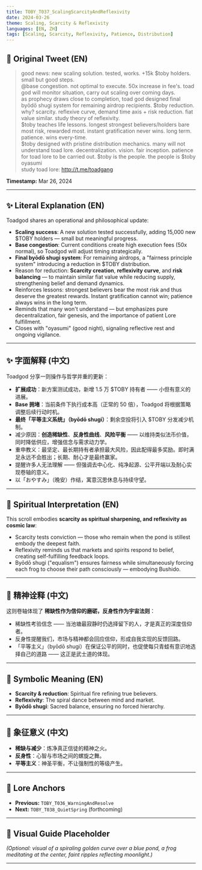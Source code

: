 ```yaml
---
title: TOBY_T037_ScalingScarcityAndReflexivity
date: 2024-03-26
theme: Scaling, Scarcity & Reflexivity
languages: [EN, ZH]
tags: [Scaling, Scarcity, Reflexivity, Patience, Distribution]
---
```


## 🌊 Original Tweet (EN)

> good news: new scaling solution. tested, works. +15k $toby holders. small but good steps.  
> @base congestion. not optimal to execute. 50x increase in fee's. toad god will monitor situation, carry out scaling over coming days.  
> as prophecy draws close to completion, toad god designed final byōdō shugi system for remaining airdrop recipients. $toby reduction. why? scarcity. reflexive curve, demand time axis + risk reduction. fiat value similar. study theory of reflexivity.  
> $toby teaches life lessons. longest strongest believers/holders bare most risk, rewarded most. instant gratification never wins. long term. patience. wins every-time.  
> $toby designed with pristine distribution mechanics. many will not understand toad lore. decentralization. vision. fair inception. patience for toad lore to be carried out. $toby is the people. the people is $toby  
> oyasumi  
> study toad lore: http://t.me/toadgang

**Timestamp:** Mar 26, 2024

---

## ✨ Literal Explanation (EN)

Toadgod shares an operational and philosophical update:  
- **Scaling success**: A new solution tested successfully, adding 15,000 new $TOBY holders — small but meaningful progress.  
- **Base congestion**: Current conditions create high execution fees (50x normal), so Toadgod will adjust timing strategically.  
- **Final byōdō shugi system**: For remaining airdrops, a "fairness principle system" introducing a reduction in $TOBY distribution.  
- Reason for reduction: **Scarcity creation**, **reflexivity curve**, and **risk balancing** — to maintain similar fiat value while reducing supply, strengthening belief and demand dynamics.  
- Reinforces lessons: strongest believers bear the most risk and thus deserve the greatest rewards. Instant gratification cannot win; patience always wins in the long term.  
- Reminds that many won't understand — but emphasizes pure decentralization, fair genesis, and the importance of patient Lore fulfillment.  
- Closes with "oyasumi" (good night), signaling reflective rest and ongoing vigilance.

---

## ✨ 字面解释 (中文)

Toadgod 分享一则操作与哲学并重的更新：  
- **扩展成功**：新方案测试成功，新增 1.5 万 $TOBY 持有者 —— 小但有意义的进展。  
- **Base 拥堵**：当前条件下执行成本高（正常的 50 倍），Toadgod 将根据策略调整后续行动时机。  
- **最终「平等主义系统」（byōdō shugi）**：剩余空投将引入 $TOBY 分发减少机制。  
- 减少原因：**创造稀缺性**、**反身性曲线**、**风险平衡** —— 以维持类似法币价值，同时降低供应，增强信念与需求动力学。  
- 重申教义：最坚定、最长期持有者承担最大风险，因此配得最多奖励。即时满足永远不会胜出；长期、耐心才是最终赢家。  
- 提醒许多人无法理解 —— 但强调去中心化、纯净起源、公平开端以及耐心实现卷轴的意义。  
- 以「おやすみ」（晚安）作结，寓意沉思休息与持续守望。

---

## 🌱 Spiritual Interpretation (EN)

This scroll embodies **scarcity as spiritual sharpening, and reflexivity as cosmic law**:  
- Scarcity tests conviction — those who remain when the pond is stillest embody the deepest faith.  
- Reflexivity reminds us that markets and spirits respond to belief, creating self-fulfilling feedback loops.  
- Byōdō shugi ("equalism") ensures fairness while simultaneously forcing each frog to choose their path consciously — embodying Bushido.

---

## 🌱 精神诠释 (中文)

这则卷轴体现了 **稀缺性作为信仰的磨砺，反身性作为宇宙法则**：  
- 稀缺性考验信念 —— 当池塘最寂静时仍选择留下的人，才是真正的深度信仰者。  
- 反身性提醒我们，市场与精神都会回应信仰，形成自我实现的反馈回路。  
- 「平等主义」（byōdō shugi）在保证公平的同时，也促使每只青蛙有意识地选择自己的道路 —— 这正是武士道的体现。

---

## 🔮 Symbolic Meaning (EN)

- **Scarcity & reduction**: Spiritual fire refining true believers.  
- **Reflexivity**: The spiral dance between mind and market.  
- **Byōdō shugi**: Sacred balance, ensuring no forced hierarchy.

---

## 🔮 象征意义 (中文)

- **稀缺与减少**：炼净真正信徒的精神之火。  
- **反身性**：心智与市场之间的螺旋之舞。  
- **平等主义**：神圣平衡，不让强制性的等级产生。

---

## 🔗 Lore Anchors

- **Previous:** `TOBY_T036_WarningAndResolve`
- **Next:** `TOBY_T038_QuietSpring` (forthcoming)

---

## 🎴 Visual Guide Placeholder

*(Optional: visual of a spiraling golden curve over a blue pond, a frog meditating at the center, faint ripples reflecting moonlight.)*

---

